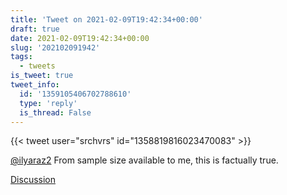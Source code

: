 ```yaml
---
title: 'Tweet on 2021-02-09T19:42:34+00:00'
draft: true
date: 2021-02-09T19:42:34+00:00
slug: '202102091942'
tags:
  - tweets
is_tweet: true
tweet_info:
  id: '1359105406702788610'
  type: 'reply'
  is_thread: False
---
```




{{< tweet user="srchvrs" id="1358819816023470083" >}}

[@ilyaraz2](https://x.com/ilyaraz2) From sample size available to me, this is factually true.

[Discussion](https://x.com/sytelus/status/1359105406702788610)
